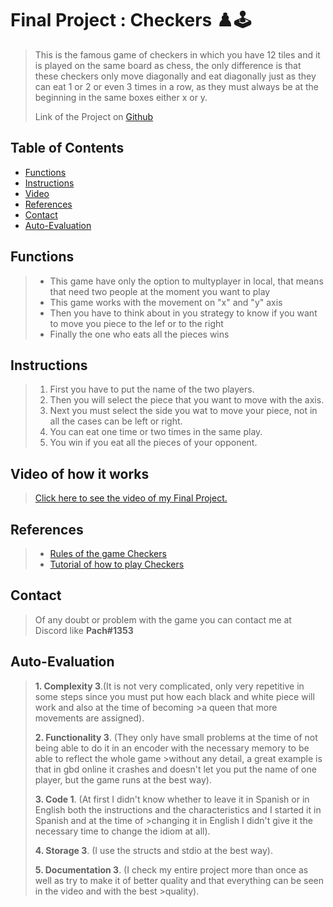 # Final Project : Checkers :chess_pawn::joystick:
>This is the famous game of checkers in which you have 12 tiles and it is played on the same board as chess, the only difference is that these checkers only move diagonally and eat diagonally just as they can eat 1 or 2 or even 3 times in a row, as they must always be at the beginning in the same boxes either x or y.
>
>Link of the Project on [Github](https://github.com/Pach0411/C/blob/main/PIA%20(FINAL%20PROYECT)/main.c "here")

## Table of Contents
* [Functions](#Functions)
* [Instructions](#Instructions)
* [Video](#Video-of-how-it-works)
* [References](#References)
* [Contact](#Contact)
* [Auto-Evaluation](#Auto-Evaluation)
<!-- * [License](#license) -->

## Functions
>- This game have only the option to multyplayer in local, that means that need two people at the moment you want to play
>- This game works with the movement on "x" and "y" axis
>- Then you have to think about in you strategy to know if you want to move you piece to the lef or to the right
>- Finally the one who eats all the pieces wins

## Instructions
>1. First you have to put the name of the two players.
>2. Then you will select the piece that you want to move with the axis.
>3. Next you must select the side you wat to move your piece, not in all the cases can be left or right.
>4. You can eat one time or two times in the same play. 
>5. You win if you eat all the pieces of your opponent.

## Video of how it works
>[Click here to see the video of my Final Project.](https://youtu.be/JxmLmsTfFjw "here.")

## References
>- [Rules of the game Checkers](https://ctycms.com/mn-rochester/docs/checkers-instructions.pdf "here")
>- [Tutorial of how to play Checkers](https://www.youtube.com/watch?v=ScKIdStgAfU "here")

## Contact
>Of any doubt or problem with the game you can contact me at Discord like **Pach#1353**

## Auto-Evaluation
>**1. Complexity 3**.(It is not very complicated, only very repetitive in some steps since you must put how each black and white piece will work and also at the time of becoming >a queen that more movements are assigned).
>
>**2. Functionality 3**. (They only have small problems at the time of not being able to do it in an encoder with the necessary memory to be able to reflect the whole game >without any detail, a great example is that in gbd online it crashes and doesn't let you put the name of one player, but the game runs at the best way).
>
>**3. Code 1**. (At first I didn't know whether to leave it in Spanish or in English both the instructions and the characteristics and I started it in Spanish and at the time of >changing it in English I didn't give it the necessary time to change the idiom at all).
>
>**4. Storage 3**. (I use the structs and stdio at the best way).
>
>**5. Documentation 3**. (I check my entire project more than once as well as try to make it of better quality and that everything can be seen in the video and with the best >quality).




